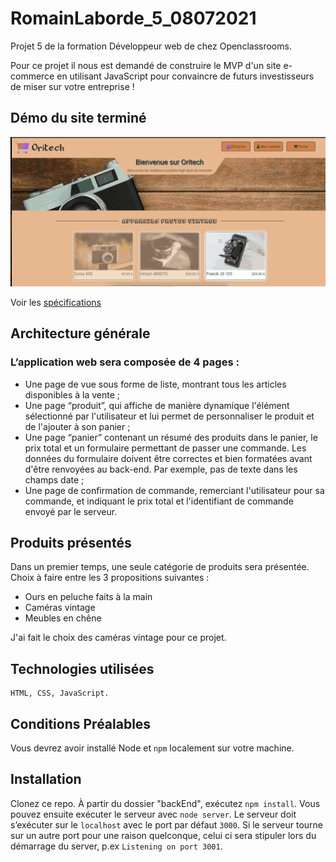 # RomainLaborde_5_08072021

Projet 5 de la formation Développeur web de chez Openclassrooms.

Pour ce projet il nous est demandé de construire le MVP d'un site e-commerce en utilisant JavaScript
pour convaincre de futurs investisseurs de miser sur votre entreprise !

## Démo du site terminé
![](./Demo_du_site.gif)

Voir les [spécifications](https://s3-eu-west-1.amazonaws.com/course.oc-static.com/projects/DWJ_FR_P5/P5_Spe%CC%81cifications+fonctionnelles+Orinoco.pdf)

## Architecture générale

### L’application web sera composée de 4 pages :
* Une page de vue sous forme de liste, montrant tous les articles disponibles
à la vente ;
* Une page “produit”, qui affiche de manière dynamique l'élément
sélectionné par l'utilisateur et lui permet de personnaliser le produit et de
l'ajouter à son panier ;
* Une page “panier” contenant un résumé des produits dans le panier, le prix
total et un formulaire permettant de passer une commande. Les données
du formulaire doivent être correctes et bien formatées avant d'être
renvoyées au back-end. Par exemple, pas de texte dans les champs date ;
* Une page de confirmation de commande, remerciant l'utilisateur pour sa
commande, et indiquant le prix total et l'identifiant de commande envoyé
par le serveur.

## Produits présentés

Dans un premier temps, une seule catégorie de produits sera présentée.<br>
Choix à faire entre les 3 propositions suivantes :
* Ours en peluche faits à la main
* Caméras vintage
* Meubles en chêne

J'ai fait le choix des caméras vintage pour ce projet.

## Technologies utilisées
    
    HTML, CSS, JavaScript.

## Conditions Préalables

Vous devrez avoir installé Node et `npm` localement sur votre machine.

## Installation

Clonez ce repo. À partir du dossier "backEnd", exécutez `npm install`. 
Vous pouvez ensuite exécuter le serveur avec `node server`.
Le serveur doit s’exécuter sur le `localhost` avec le port par défaut `3000`. 
Si le serveur tourne sur un autre port pour une raison quelconque, 
celui ci sera stipuler lors du démarrage du server, p.ex `Listening on port 3001`.

